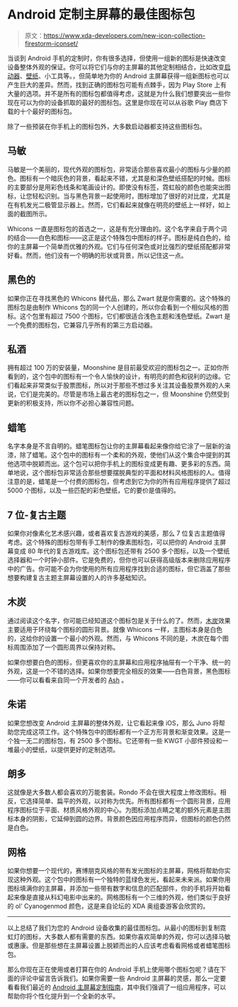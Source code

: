 # Android 定制主屏幕的最佳图标包

> 原文：<https://www.xda-developers.com/new-icon-collection-firestorm-iconset/>

当谈到 Android 手机的定制时，你有很多选择，但使用一组新的图标是快速改变设备整体外观的保证。你可以将它们与你的主屏幕的其他定制相结合，比如改变[启动器](https://www.xda-developers.com/best-android-launchers/)、[壁纸](https://www.xda-developers.com/best-wallpaper-background-apps/)、小工具等。，但简单地为你的 Android 主屏幕获得一组新图标也可以产生巨大的差异。然而，找到正确的图标包可能有点棘手，因为 Play Store 上有大量的选项。并不是所有的图标包都值得考虑，这就是为什么我们想要突出一些你现在可以为你的设备抓取的最好的图标包。这里是你现在可以从谷歌 Play 商店下载的十个最好的图标包。

除了一些预装在你手机上的图标包外，大多数启动器都支持这些图标包。

## 马敏

马敏是一个美丽的，现代外观的图标包，非常适合那些喜欢最小的图标与少量的颜色。图标有一个暗灰色的背景，看起来不错，尤其是和深色壁纸搭配的时候。图标的主要部分是用彩色线条和笔画设计的。即使没有标签，霓虹般的颜色也能突出图标，让您轻松识别。当与黑色背景一起使用时，图标增加了很好的对比度，尤其是在有机发光二极管显示器上。然而，它们看起来就像在明亮的壁纸上一样好，如上面的截图所示。

Whicons 一直是图标包的首选之一，这是有充分理由的。这个名字来自于两个词的结合——白色和图标——这正是这个特殊包中图标的样子。图标是纯白色的，给你的主屏幕一个简单而优雅的外观。它们与任何深色或对比强烈的壁纸搭配都非常好看。然而，他们没有一个明确的形状或背景，所以记住这一点。

## 黑色的

如果你正在寻找黑色的 Whicons 替代品，那么 Zwart 就是你需要的。这个特殊的图标包是由制作 Whicons 包的同一个人创建的，所以你会看到一个相似风格的图标。这个包里有超过 7500 个图标，它们都很适合浅色主题和浅色壁纸。Zwart 是一个免费的图标包，它兼容几乎所有的第三方启动器。

## 私酒

拥有超过 100 万的安装量，Moonshine 是目前最受欢迎的图标包之一。正如你所看到的，这个包中的图标有一个令人愉快的设计，有明亮的颜色和锐利的边缘。它们看起来非常类似于股票图标，所以对于那些不想过多关注其设备股票外观的人来说，它们是完美的。尽管是市场上最古老的图标包之一，但 Moonshine 仍然受到更新的积极支持，所以你不必担心兼容性问题。

## 蜡笔

名字本身是不言自明的。蜡笔图标包让你的主屏幕看起来像你给它涂了一层新的油漆，除了蜡笔。这个包中的图标有一个柔和的外观，使他们从这个集合中提到的其他选项中脱颖而出。这个包可以把你手机上的图标变成更有趣、更多彩的东西。简单地说，这个图标包非常适合那些想要摆脱典型的平面和材料风格图标的人。值得注意的是，蜡笔是一个付费的图标包，但考虑到它为你的所有应用程序提供了超过 5000 个图标，以及一些匹配的彩色壁纸，它的要价是值得的。

## 7 位-复古主题

如果你对像素化艺术感兴趣，或者喜欢复古游戏的美感，那么 7 位复古主题值得考虑。这个特殊的图标包带有手工制作的像素图标包，可以把你的 Android 主屏幕变成 80 年代的复古游戏库。这个图标包还带有 2500 多个图标，以及一个壁纸选择器和一个时钟小部件。它是免费的，但你也可以获得高级版本来删除应用程序中的广告。你可能不会为你使用的所有应用程序找到合适的图标，但它涵盖了那些想要构建复古主题主屏幕设置的人的许多基础知识。

## 木炭

通过阅读这个名字，你可能已经知道这个图标包是关于什么的了。然而，[木炭](https://play.google.com/store/apps/details?id=com.arandompackage.flatconsblack)效果主要适用于环绕每个图标的圆形背景。就像 Whicons 一样，主图标本身是白色的，这给你的设置一个最小的外观。然而，与 Whicons 不同的是，木炭在每个图标周围添加了一个圆形周界以保持对称。

如果你想要白色的图标，但更喜欢你的主屏幕和应用程序抽屉有一个干净、统一的外观，这是一个不错的选择。如果你想要完全相反的效果——白色背景，黑色图标——你可以看看来自同一个开发者的 [Ash](https://play.google.com/store/apps/details?id=com.arandompackage.flatconswhite) 。

## 朱诺

如果您想改变 Android 主屏幕的整体外观，让它看起来像 iOS，那么 Juno 将帮助您完成这项工作。这个特殊包中的图标都有一个正方形背景和渐变效果。这是一个独一无二的图标包，有 2500 多个图标。它还带有一些 KWGT 小部件预设和一堆最小的壁纸，以提供更好的定制选项。

## 朗多

这就像是大多数人都会喜欢的万能套装。Rondo 不会在很大程度上修改图标。相反，它选择简单、扁平的外观，以对称为优先。所有图标都有一个圆形背景，应用程序图标位于平面、材质风格外观的中心。为图标添加点睛之笔的额外元素是主图标本身的阴影，它延伸到圆的边界。背景颜色因应用程序而异，但图标的颜色仍然是白色。

## 网格

如果你想要一个现代的，赛博朋克风格的带有发光图标的主屏幕，网格将帮助你实现这种外观。这个包中的图标有一个独特的蓝绿色发光，看起来未来派。如果你用图标填满你的主屏幕，并添加一些带有数字和信息的匹配部件，你的手机将开始看起来像是直接从科幻电影中出来的。网格图标有一个三维的外观，他们类似于良好的 ol' Cyanogenmod 颜色，这是来自论坛的 XDA 奥组委游客会欣赏的。

* * *

以上总结了我们为您的 Android 设备收集的最佳图标包。从最小的图标到复制霓虹灯的图标，大多数人都有需要的东西。如果你喜欢简单的外观，你可以选择马敏或惠康。但是那些想在主屏幕设置上脱颖而出的人应该考虑看看网格或者蜡笔图标包。

那么你现在正在使用或者打算在你的 Android 手机上使用哪个图标包呢？请在下面的评论中留言告诉我们。如果你需要一些 Android 主屏幕的灵感，那么一定要看看我们最近的 [Android 主屏幕定制指南](https://www.xda-developers.com/apps-personalize-android-home/)，其中我们强调了一组应用程序，可以帮助你将个性化提升到一个全新的水平。